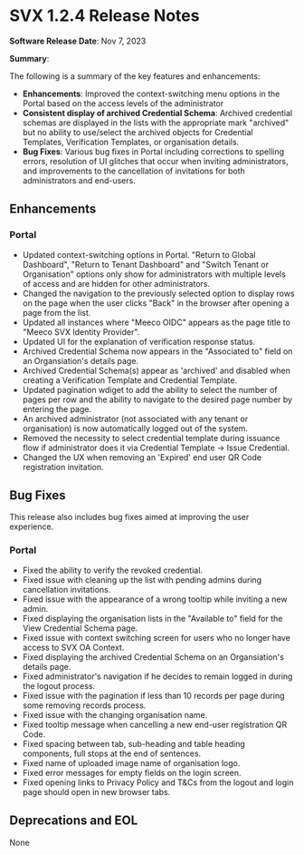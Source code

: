 # SVX 1.2.4 Release Notes

**Software Release Date**: Nov 7, 2023

**Summary**:

The following is a summary of the key features and enhancements:

* **Enhancements**: Improved the context-switching menu options in the Portal based on the access levels of the administrator
* **Consistent display of archived Credential Schema**: Archived credential schemas are displayed in the lists with the appropriate mark "archived" but no ability to use/select the archived objects for Credential Templates, Verification Templates, or organisation details.
* **Bug Fixes**: Various bug fixes in Portal including corrections to spelling errors, resolution of UI glitches that occur when inviting administrators, and improvements to the cancellation of invitations for both administrators and end-users.


## Enhancements

### Portal

* Updated context-switching options in Portal. "Return to Global Dashboard", "Return to Tenant Dashboard" and "Switch Tenant or Organisation" options only show for administrators with multiple levels of access and are hidden for other administrators.
* Changed the navigation to the previously selected option to display rows on the page when the user clicks "Back" in the browser after opening a page from the list.
* Updated all instances where "Meeco OIDC" appears as the page title to "Meeco SVX Identity Provider".
* Updated UI for the explanation of verification response status.
* Archived Credential Schema now appears in the "Associated to" field on an Organsiation's details page.
* Archived Credential Schema(s) appear as 'archived' and disabled when creating a Verification Template and Credential Template.
* Updated pagination wdiget to add the ability to select the number of pages per row and the ability to navigate to the desired page number by entering the page.
* An archived administrator (not associated with any tenant or organisation) is now automatically logged out of the system.
* Removed the necessity to select credential template during issuance flow if administrator does it via Credential Template -> Issue Credential.
* Changed the UX when removing an 'Expired' end user QR Code registration invitation.

## Bug Fixes

This release also includes bug fixes aimed at improving the user experience.

### Portal

* Fixed the ability to verify the revoked credential.
* Fixed issue with cleaning up the list with pending admins during cancellation invitations.
* Fixed issue with the appearance of a wrong tooltip while inviting a new admin.
* Fixed displaying the organisation lists in the "Available to" field for the View Credential Schema page.
* Fixed issue with context switching screen for users who no longer have access to SVX OA Context.
* Fixed displaying the archived Credential Schema on an Organsiation's details page.
* Fixed administrator's navigation if he decides to remain logged in during the logout process.
* Fixed issue with the pagination if less than 10 records per page during some removing records process.
* Fixed issue with the changing organisation name.
* Fixed tooltip message when cancelling a new end-user registration QR Code.
* Fixed spacing between tab, sub-heading and table heading components, full stops at the end of sentences.
* Fixed name of uploaded image name of organisation logo.
* Fixed error messages for empty fields on the login screen.
* Fixed opening links to Privacy Policy and T&Cs from the logout and login page should open in new browser tabs.

## Deprecations and EOL

None
